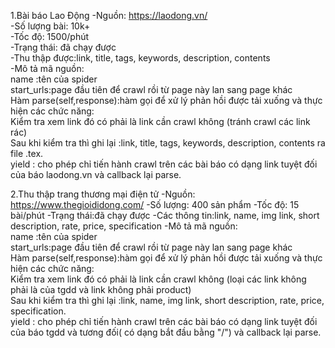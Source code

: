 1.Bài báo Lao Động
-Nguồn: https://laodong.vn/<br/>
-Số lượng bài: 10k+<br/>
-Tốc độ: 1500/phút<br/>
-Trạng thái: đã chạy được<br/>
-Thu thập được:link, title, tags, keywords, description, contents<br/>
-Mô tả mã nguồn:<br/>
name :tên của spider<br/>
start_urls:page đầu tiên để crawl rồi từ page này lan sang page khác<br/>
Hàm parse(self,response):hàm gọi để xử lý phản hồi được tải xuống và thực hiện các chức năng:<br/>
Kiểm tra xem link đó có phải là link cần crawl không (tránh crawl các link rác)<br/>
Sau khi kiểm tra thì ghi lại :link, title, tags, keywords, description, contents ra file .tex.<br/>
yield : cho phép chỉ tiến hành crawl trên các bài báo có dạng link tuyệt đối của báo laodong.vn và callback lại parse.<br/>

2.Thu thập trang thương mại điện tử
-Nguồn: https://www.thegioididong.com/
-Số lượng: 400 sản phẩm
-Tốc độ: 15 bài/phút
-Trạng thái:đã chạy được
-Các thông tin:link, name, img link, short description, rate, price, specification
-Mô tả mã nguồn:<br/>
name :tên của spider<br/>
start_urls:page đầu tiên để crawl rồi từ page này lan sang page khác<br/>
Hàm parse(self,response):hàm gọi để xử lý phản hồi được tải xuống và thực hiện các chức năng:<br/>
Kiểm tra xem link đó có phải là link cần crawl không (loại các link không phải là của tgdd và link không phải product)<br/>
Sau khi kiểm tra thì ghi lại :link, name, img link, short description, rate, price, specification.<br/>
yield : cho phép chỉ tiến hành crawl trên các bài báo có dạng link tuyệt đối của báo tgdd và tương đối( có dạng bắt đầu bằng "/") và callback lại parse.<br/>
